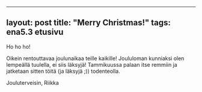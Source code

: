 ---
   layout: post
   title: "Merry Christmas!"
   tags: ena5.3 etusivu
   ---

   Ho ho ho!

   Oikein rentouttavaa joulunaikaa teille kaikille! Joululoman kunniaksi olen lempeällä tuulella, ei siis läksyjä!
   Tammikuussa palaan itse remmiin ja jatketaan sitten töitä (ja läksyjä ;)) todenteolla.

   Jouluterveisin,
   Riikka